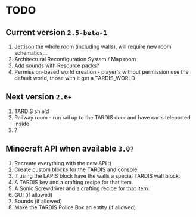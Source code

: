 # TODO

## Current version `2.5-beta-1`
1. Jettison the whole room (including walls), will require new room schematics...
2. Architectural Reconfiguration System / Map room
3. Add sounds with Resource packs?
4. Permission-based world creation - player's without permission use the default world, those with it get a TARDIS_WORLD       

## Next version `2.6+`
1. TARDIS shield
2. Railway room - run rail up to the TARDIS door and have carts teleported inside
3. ?

## Minecraft API when available `3.0?`
1. Recreate everything with the new API :)
2. Create custom blocks for the TARDIS and console.
3. If using the LAPIS block have the walls a special TARDIS wall block.
4. A TARDIS key and a crafting recipe for that item.
5. A Sonic Screwdriver and a crafting recipe for that item.
6. GUI (if allowed)
7. Sounds (if allowed)
8. Make the TARDIS Police Box an entity (if allowed)
